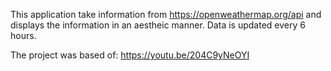 This application take information from https://openweathermap.org/api and displays the information in an aestheic manner. Data is updated every 6 hours.

The project was based of: https://youtu.be/204C9yNeOYI
